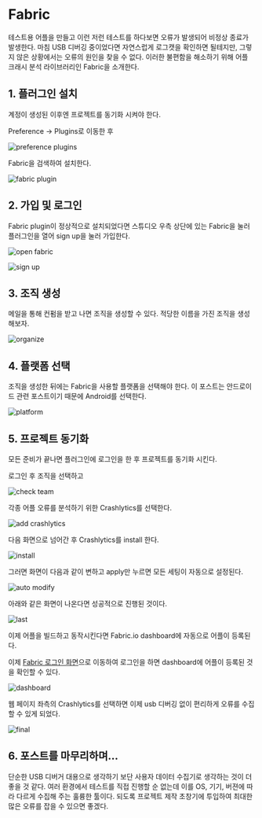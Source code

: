 # Fabric

테스트용 어플을 만들고 이런 저런 테스트를 하다보면 오류가 발생되어 비정상 종료가 발생한다. 마침 USB 디버깅 중이었다면 자연스럽게 로그캣을 확인하면 될테지만, 그렇지 않은 상황에서는 오류의 원인을 찾을 수 없다. 이러한 불편함을 해소하기 위해 어플 크래시 분석 라이브러리인 Fabric을 소개한다.

## 1. 플러그인 설치

계정이 생성된 이후엔 프로젝트를 동기화 시켜야 한다.

Preference -> Plugins로 이동한 후

![preference plugins](https://github.com/Ekutz/Fabric/blob/master/preference%20plugins.png?raw=true)

Fabric을 검색하여 설치한다.

![fabric plugin](https://github.com/Ekutz/Fabric/blob/master/fabric%20plugin.png?raw=true)

## 2. 가입 및 로그인

Fabric plugin이 정상적으로 설치되었다면 스튜디오 우측 상단에 있는 Fabric을 눌러 플러그인을 열어 sign up을 눌러 가입한다.

![open fabric](https://github.com/Ekutz/Fabric/blob/master/open%20fabric.png?raw=true)

![sign up](https://github.com/Ekutz/Fabric/blob/master/sign%20up.png?raw=true)

## 3. 조직 생성

메일을 통해 컨펌을 받고 나면 조직을 생성할 수 있다. 적당한 이름을 가진 조직을 생성해보자.

![organize](https://github.com/Ekutz/Fabric/blob/master/organize.png?raw=true)

## 4. 플랫폼 선택

조직을 생성한 뒤에는 Fabric을 사용할 플랫폼을 선택해야 한다. 이 포스트는 안드로이드 관련 포스트이기 때문에 Android를 선택한다.

![platform](https://github.com/Ekutz/Fabric/blob/master/platform.png?raw=true)

## 5. 프로젝트 동기화

모든 준비가 끝나면 플러그인에 로그인을 한 후 프로젝트를 동기화 시킨다.

로그인 후 조직을 선택하고

![check team](https://github.com/Ekutz/Fabric/blob/master/check%20team.png?raw=true)

각종 어플 오류를 분석하기 위한 Crashlytics를 선택한다.

![add crashlytics](https://github.com/Ekutz/Fabric/blob/master/add%20crashlytics.png?raw=true)

다음 화면으로 넘어간 후 Crashlytics를 install 한다.

![install](https://github.com/Ekutz/Fabric/blob/master/install.png?raw=true)

그러면 화면이 다음과 같이 변하고 apply만 누르면 모든 세팅이 자동으로 설정된다.

![auto modify](https://github.com/Ekutz/Fabric/blob/master/auto%20modify.png?raw=true)

아래와 같은 화면이 나온다면 성공적으로 진행된 것이다.

![last](https://github.com/Ekutz/Fabric/blob/master/last.png?raw=true)

이제 어플을 빌드하고 동작시킨다면 Fabric.io dashboard에 자동으로 어플이 등록된다.

이제 [Fabric 로그인 화면](https://fabric.io/login)으로 이동하여 로그인을 하면 dashboard에 어플이 등록된 것을 확인할 수 있다.

![dashboard](https://github.com/Ekutz/Fabric/blob/master/dashboard.png?raw=true)

웹 페이지 좌측의 Crashlytics를 선택하면 이제 usb 디버깅 없이 편리하게 오류를 수집할 수 있게 되었다.

![final](https://github.com/Ekutz/Fabric/blob/master/final.png?raw=true)

## 6. 포스트를 마무리하며...

단순한 USB 디버거 대용으로 생각하기 보단 사용자 데이터 수집기로 생각하는 것이 더 좋을 것 같다. 여러 환경에서 테스트를 직접 진행할 순 없는데 이를 OS, 기기, 버젼에 따라 다르게 수집해 주는 훌륭한 툴이다. 되도록 프로젝트 제작 초창기에 투입하여 최대한 많은 오류를 잡을 수 있으면 좋겠다.
